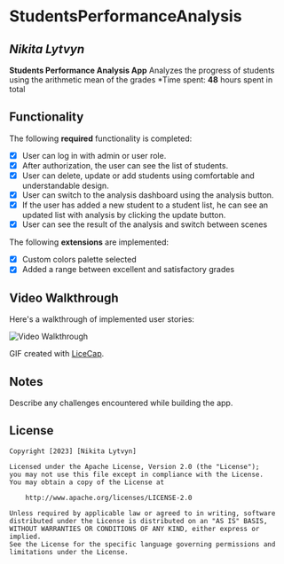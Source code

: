 # StudentsPerformanceAnalysis 

## *Nikita Lytvyn*

**Students Performance Analysis App** Analyzes the progress of students using the arithmetic mean of the grades
*Time spent: **48** hours spent in total

## Functionality 

The following **required** functionality is completed:

* [x] User can log in with admin or user role.
* [x] After authorization, the user can see the list of students.
* [x] User can delete, update or add students using comfortable and understandable design.
* [x] User can switch to the analysis dashboard using the analysis button.
* [x] If the user has added a new student to a student list, he can see an updated list with analysis by clicking the update button.
* [x] User can see the result of the analysis and switch between scenes 

The following **extensions** are implemented:

* [x] Custom colors palette selected
* [x] Added a range between excellent and satisfactory grades

## Video Walkthrough

Here's a walkthrough of implemented user stories:

<img src='https://media.giphy.com/media/vSn6kQl4ZqEtPgAAyN/giphy.gif' title='Video Walkthrough' width='' alt='Video Walkthrough' />

GIF created with [LiceCap](http://www.cockos.com/licecap/).

## Notes

Describe any challenges encountered while building the app.

## License

    Copyright [2023] [Nikita Lytvyn]

    Licensed under the Apache License, Version 2.0 (the "License");
    you may not use this file except in compliance with the License.
    You may obtain a copy of the License at

        http://www.apache.org/licenses/LICENSE-2.0

    Unless required by applicable law or agreed to in writing, software
    distributed under the License is distributed on an "AS IS" BASIS,
    WITHOUT WARRANTIES OR CONDITIONS OF ANY KIND, either express or implied.
    See the License for the specific language governing permissions and
    limitations under the License.
